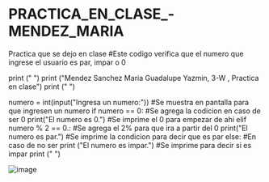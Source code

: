 # PRACTICA_EN_CLASE_-MENDEZ_MARIA
Practica que se dejo en clase
#Este codigo verifica que el numero que ingrese el usuario es par, impar o 0

print (" ")
print ("Mendez Sanchez Maria Guadalupe Yazmin, 3-W , Practica en clase")
print (" ")

numero = int(input("Ingresa un numero:"))   #Se muestra en pantalla para que ingresen un numero
if numero == 0:                             #Se agrega la codicion en caso de ser 0
    print("El numero es 0.")                #Se imprime el 0 para empezar de ahi
elif numero % 2 == 0.:                      #Se agrega el 2% para que ira a partir del 0
    print("El numero es par.")              #Se imprime la condicion para decir que es par
else:                                       #En caso de no ser 
    print ("El numero es impar.")           #Se imprime para decir si es impar
print (" ")

![image](https://github.com/user-attachments/assets/44c31eb9-4a37-486a-acd4-75814123ab7b)
